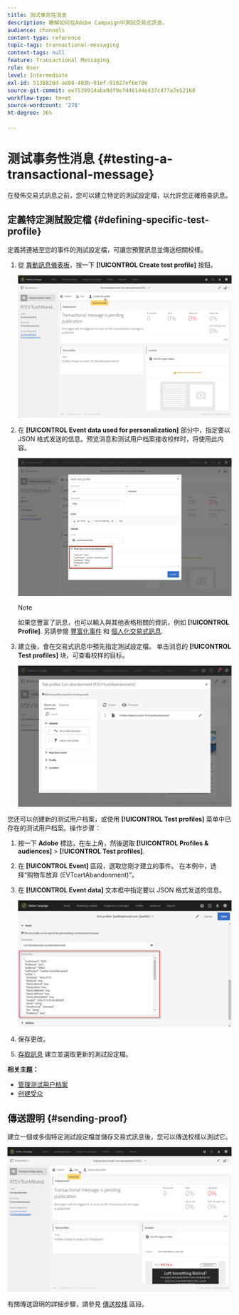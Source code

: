 ```yaml
---
title: 测试事务性消息
description: 瞭解如何在Adobe Campaign中測試交易式訊息。
audience: channels
content-type: reference
topic-tags: transactional-messaging
context-tags: null
feature: Transactional Messaging
role: User
level: Intermediate
exl-id: 5138826d-ae08-403b-91ef-91027ef6e78e
source-git-commit: ee7539914aba9df9e7d46144e437c477a7e52168
workflow-type: tm+mt
source-wordcount: '278'
ht-degree: 36%

---
```


# 测试事务性消息 {#testing-a-transactional-message}

在發佈交易式訊息之前，您可以建立特定的測試設定檔，以允許您正確檢查訊息。

## 定義特定測試設定檔 {#defining-specific-test-profile}

定義將連結至您的事件的測試設定檔，可讓您預覽訊息並傳送相關校樣。

1. 從 [異動訊息儀表板](../../channels/using/editing-transactional-message.md#accessing-transactional-messages)，按一下 **[!UICONTROL Create test profile]** 按鈕。

   ![](assets/message-center_test-profile.png)

1. 在 **[!UICONTROL Event data used for personalization]** 部分中，指定要以 JSON 格式发送的信息。预览消息和测试用户档案接收校样时，将使用此内容。

   ![](assets/message-center_event-data.png)

   >[!NOTE]
   >
   >如果您豐富了訊息，也可以輸入與其他表格相關的資訊，例如 **[!UICONTROL Profile]**. 另請參閱 [豐富化事件](../../channels/using/configuring-transactional-event.md#enriching-the-transactional-message-content) 和 [個人化交易式訊息](../../channels/using/editing-transactional-message.md#personalizing-a-transactional-message).

1. 建立後，會在交易式訊息中預先指定測試設定檔。 单击消息的 **[!UICONTROL Test profiles]** 块，可查看校样的目标。

   ![](assets/message-center_5.png)

您还可以创建新的测试用户档案，或使用 **[!UICONTROL Test profiles]** 菜单中已存在的测试用户档案。操作步骤：

1. 按一下 **Adobe** 標誌，在左上角，然後選取 **[!UICONTROL Profiles & audiences]** > **[!UICONTROL Test profiles]**.
1. 在 **[!UICONTROL Event]** 區段，選取您剛才建立的事件。 在本例中，选择“购物车放弃 (EVTcartAbandonment)”。
1. 在 **[!UICONTROL Event data]** 文本框中指定要以 JSON 格式发送的信息。

   ![](assets/message-center_3.png)

1. 保存更改。
1. [存取訊息](../../channels/using/editing-transactional-message.md#accessing-transactional-messages) 建立並選取更新的測試設定檔。

**相关主题：**

* [管理测试用户档案](../../audiences/using/managing-test-profiles.md)
* [创建受众](../../audiences/using/creating-audiences.md)

## 傳送證明 {#sending-proof}

建立一個或多個特定測試設定檔並儲存交易式訊息後，您可以傳送校樣以測試它。

![](assets/message-center_10.png)

有關傳送證明的詳細步驟，請參見 [傳送校樣](../../sending/using/sending-proofs.md) 區段。
